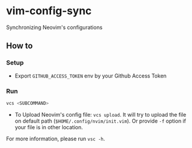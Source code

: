 # vim-config-sync
Synchronizing Neovim's configurations

## How to
### Setup
- Export `GITHUB_ACCESS_TOKEN` env by your Github Access Token

### Run
```bash
vcs <SUBCOMMAND>
```
- To Upload Neovim's config file: `vcs upload`. It will try to upload the file on default path (`$HOME/.config/nvim/init.vim`). Or provide `-f` option if your file is in other location.

For more information, please run `vsc -h`.